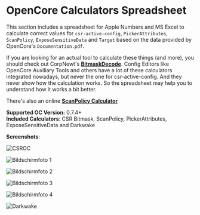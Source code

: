 # OpenCore Calculators Spreadsheet

This section includes a spreadsheet for Apple Numbers and MS Excel to calculate correct values for `csr-active-config`, `PickerAttributes`, `ScanPolicy`, `ExposeSensitiveData` and `Target` based on the data provided by OpenCore's `Documentation.pdf`. 

If you are looking for an actual tool to calculate these things (and more), you should check out CorpNewt's [**BitmaskDecode**](https://github.com/corpnewt/BitmaskDecode). Config Editors like OpenCore Auxiliary Tools and others have a lot of these calculators integrated nowadays, but never the one for csr-active-config. And they never show how the calculation works. So the spreadsheet may help you to understand how it works a bit better.

There's also an online [**ScanPolicy Calculator**](https://oc-scanpolicy.vercel.app/)

**Supported OC Version:** 0.7.4+</br>
**Included Calculators**: CSR Bitmask, ScanPolicy, PickerAttributes, ExposeSensitiveData and Darkwake

**Screenshots**:

![CSROC](https://user-images.githubusercontent.com/76865553/180944112-a6fbbf86-f613-4bf6-8076-a3845dc911e3.png)

![Bildschirmfoto 1](https://user-images.githubusercontent.com/76865553/134348928-ee19f359-c8fd-4e16-a99e-2cd652c9c64b.png)

![Bildschirmfoto 2](https://user-images.githubusercontent.com/76865553/134348939-d3eac5b2-02d3-4b98-9652-4ef52bde0c0d.png) 

![Bildschirmfoto 3](https://user-images.githubusercontent.com/76865553/134348951-c113b897-74aa-4bd1-8b46-0973119ed5e2.png)

![Bildschirmfoto 4](https://user-images.githubusercontent.com/76865553/134348958-481e2632-d417-416f-ad0b-14158137149f.png)

![Darkwake](https://user-images.githubusercontent.com/76865553/137449526-2d6ef0e4-f4da-47d1-b12a-18f03b3fc29e.png)
